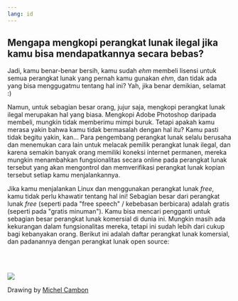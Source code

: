 ```yaml
---
lang: id
---
```





<h2>Mengapa mengkopi perangkat lunak ilegal jika kamu bisa mendapatkannya secara bebas?</h2>

Jadi, kamu benar-benar bersih, kamu sudah *ehm* membeli lisensi untuk semua perangkat lunak yang pernah kamu gunakan *ehm*, dan tidak ada yang bisa menggugatmu tentang hal ini? Yah, jika benar demikian, selamat :)

Namun, untuk sebagian besar orang, jujur saja, mengkopi perangkat lunak ilegal merupakan hal yang biasa. Mengkopi Adobe Photoshop daripada membeli, mungkin tidak memberimu mimpi buruk. Tetapi apakah kamu merasa yakin bahwa kamu tidak bermasalah dengan hal itu? Kamu pasti tidak begitu yakin, kan... Para pengembang perangkat lunak selalu berusaha dan menemukan cara lain untuk melacak pemilik perangkat lunak ilegal, dan karena semakin banyak orang memiliki koneksi internet permanen, mereka mungkin menambahkan fungsionalitas secara online pada perangkat lunak tersebut yang akan mengontrol dan memverifikasi perangkat lunak kopian tersebut setiap kamu menjalankannya.

Jika kamu menjalankan Linux dan menggunakan perangkat lunak <i>free</i>, kamu tidak perlu khawatir tentang hal ini! Sebagian besar dari perangkat lunak <i>free</i> (seperti pada "free speech" / kebebasan berbicara) adalah gratis (seperti pada "gratis minuman"). Kamu bisa mencari pengganti untuk sebagian besar perangkat lunak komersial di dunia ini. Mungkin masih ada kekurangan dalam fungsionalitas mereka, tetapi ini sudah lebih dari cukup bagi kebanyakan orang. Berikut ini adalah daftar perangkat lunak komersial, dan padanannya dengan perangkat lunak open source:

<?php

table_parser ("Ya", "Tidak", "Komersial", "Source Terbuka", "Ada di
Windows?");

?>

<br /><br>

<img src="Images/warez.png" />

Drawing by <a href="http://michel.cambon.free.fr/ampere/salle1bis.htm">Michel Cambon</a>




